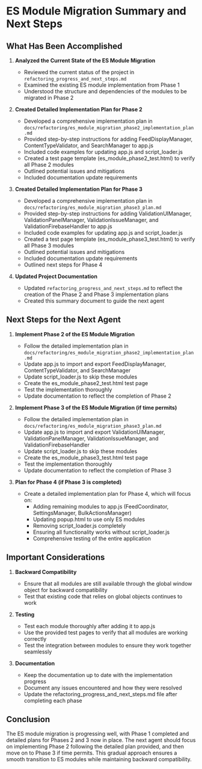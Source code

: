 # ES Module Migration Summary and Next Steps

## What Has Been Accomplished

1. **Analyzed the Current State of the ES Module Migration**
   - Reviewed the current status of the project in `refactoring_progress_and_next_steps.md`
   - Examined the existing ES module implementation from Phase 1
   - Understood the structure and dependencies of the modules to be migrated in Phase 2

2. **Created Detailed Implementation Plan for Phase 2**
   - Developed a comprehensive implementation plan in `docs/refactoring/es_module_migration_phase2_implementation_plan.md`
   - Provided step-by-step instructions for adding FeedDisplayManager, ContentTypeValidator, and SearchManager to app.js
   - Included code examples for updating app.js and script_loader.js
   - Created a test page template (es_module_phase2_test.html) to verify all Phase 2 modules
   - Outlined potential issues and mitigations
   - Included documentation update requirements

3. **Created Detailed Implementation Plan for Phase 3**
   - Developed a comprehensive implementation plan in `docs/refactoring/es_module_migration_phase3_plan.md`
   - Provided step-by-step instructions for adding ValidationUIManager, ValidationPanelManager, ValidationIssueManager, and ValidationFirebaseHandler to app.js
   - Included code examples for updating app.js and script_loader.js
   - Created a test page template (es_module_phase3_test.html) to verify all Phase 3 modules
   - Outlined potential issues and mitigations
   - Included documentation update requirements
   - Outlined next steps for Phase 4

4. **Updated Project Documentation**
   - Updated `refactoring_progress_and_next_steps.md` to reflect the creation of the Phase 2 and Phase 3 implementation plans
   - Created this summary document to guide the next agent

## Next Steps for the Next Agent

1. **Implement Phase 2 of the ES Module Migration**
   - Follow the detailed implementation plan in `docs/refactoring/es_module_migration_phase2_implementation_plan.md`
   - Update app.js to import and export FeedDisplayManager, ContentTypeValidator, and SearchManager
   - Update script_loader.js to skip these modules
   - Create the es_module_phase2_test.html test page
   - Test the implementation thoroughly
   - Update documentation to reflect the completion of Phase 2

2. **Implement Phase 3 of the ES Module Migration (if time permits)**
   - Follow the detailed implementation plan in `docs/refactoring/es_module_migration_phase3_plan.md`
   - Update app.js to import and export ValidationUIManager, ValidationPanelManager, ValidationIssueManager, and ValidationFirebaseHandler
   - Update script_loader.js to skip these modules
   - Create the es_module_phase3_test.html test page
   - Test the implementation thoroughly
   - Update documentation to reflect the completion of Phase 3

3. **Plan for Phase 4 (if Phase 3 is completed)**
   - Create a detailed implementation plan for Phase 4, which will focus on:
     - Adding remaining modules to app.js (FeedCoordinator, SettingsManager, BulkActionsManager)
     - Updating popup.html to use only ES modules
     - Removing script_loader.js completely
     - Ensuring all functionality works without script_loader.js
     - Comprehensive testing of the entire application

## Important Considerations

1. **Backward Compatibility**
   - Ensure that all modules are still available through the global window object for backward compatibility
   - Test that existing code that relies on global objects continues to work

2. **Testing**
   - Test each module thoroughly after adding it to app.js
   - Use the provided test pages to verify that all modules are working correctly
   - Test the integration between modules to ensure they work together seamlessly

3. **Documentation**
   - Keep the documentation up to date with the implementation progress
   - Document any issues encountered and how they were resolved
   - Update the refactoring_progress_and_next_steps.md file after completing each phase

## Conclusion

The ES module migration is progressing well, with Phase 1 completed and detailed plans for Phases 2 and 3 now in place. The next agent should focus on implementing Phase 2 following the detailed plan provided, and then move on to Phase 3 if time permits. This gradual approach ensures a smooth transition to ES modules while maintaining backward compatibility.